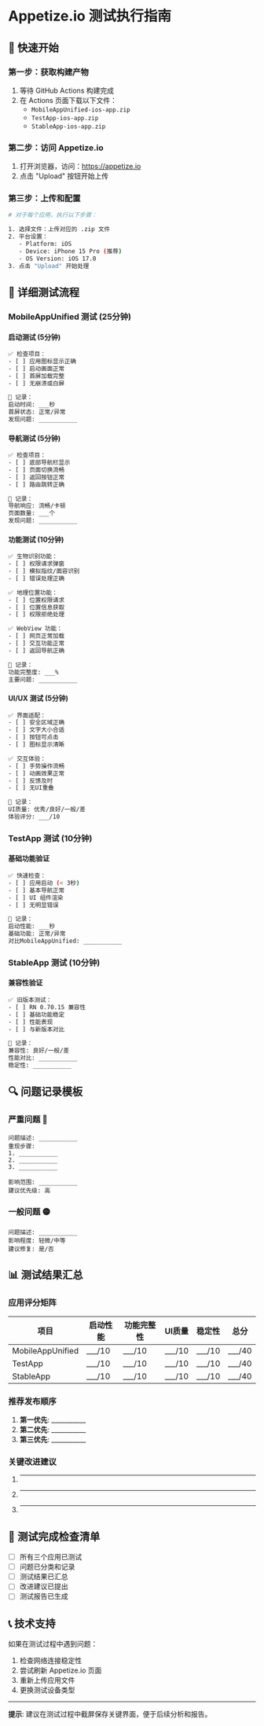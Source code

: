 # Appetize.io 测试执行指南

## 🚀 快速开始

### 第一步：获取构建产物
1. 等待 GitHub Actions 构建完成
2. 在 Actions 页面下载以下文件：
   - `MobileAppUnified-ios-app.zip`
   - `TestApp-ios-app.zip`
   - `StableApp-ios-app.zip`

### 第二步：访问 Appetize.io
1. 打开浏览器，访问：https://appetize.io
2. 点击 "Upload" 按钮开始上传

### 第三步：上传和配置
```bash
# 对于每个应用，执行以下步骤：

1. 选择文件：上传对应的 .zip 文件
2. 平台设置：
   - Platform: iOS
   - Device: iPhone 15 Pro (推荐)
   - OS Version: iOS 17.0
3. 点击 "Upload" 开始处理
```

## 📱 详细测试流程

### MobileAppUnified 测试 (25分钟)

#### 启动测试 (5分钟)
```bash
✅ 检查项目：
- [ ] 应用图标显示正确
- [ ] 启动画面正常
- [ ] 首屏加载完整
- [ ] 无崩溃或白屏

📝 记录：
启动时间: ___秒
首屏状态: 正常/异常
发现问题: ___________
```

#### 导航测试 (5分钟)
```bash
✅ 检查项目：
- [ ] 底部导航栏显示
- [ ] 页面切换流畅
- [ ] 返回按钮正常
- [ ] 路由跳转正确

📝 记录：
导航响应: 流畅/卡顿
页面数量: ___个
发现问题: ___________
```

#### 功能测试 (10分钟)
```bash
✅ 生物识别功能：
- [ ] 权限请求弹窗
- [ ] 模拟指纹/面容识别
- [ ] 错误处理正确

✅ 地理位置功能：
- [ ] 位置权限请求
- [ ] 位置信息获取
- [ ] 权限拒绝处理

✅ WebView 功能：
- [ ] 网页正常加载
- [ ] 交互功能正常
- [ ] 返回导航正确

📝 记录：
功能完整度: ___%
主要问题: ___________
```

#### UI/UX 测试 (5分钟)
```bash
✅ 界面适配：
- [ ] 安全区域正确
- [ ] 文字大小合适
- [ ] 按钮可点击
- [ ] 图标显示清晰

✅ 交互体验：
- [ ] 手势操作流畅
- [ ] 动画效果正常
- [ ] 反馈及时
- [ ] 无UI重叠

📝 记录：
UI质量: 优秀/良好/一般/差
体验评分: ___/10
```

### TestApp 测试 (10分钟)

#### 基础功能验证
```bash
✅ 快速检查：
- [ ] 应用启动 (< 3秒)
- [ ] 基本导航正常
- [ ] UI 组件渲染
- [ ] 无明显错误

📝 记录：
启动性能: ___秒
基础功能: 正常/异常
对比MobileAppUnified: ___________
```

### StableApp 测试 (10分钟)

#### 兼容性验证
```bash
✅ 旧版本测试：
- [ ] RN 0.70.15 兼容性
- [ ] 基础功能稳定
- [ ] 性能表现
- [ ] 与新版本对比

📝 记录：
兼容性: 良好/一般/差
性能对比: ___________
稳定性: ___________
```

## 🔍 问题记录模板

### 严重问题 🔴
```
问题描述: ___________
重现步骤: 
1. ___________
2. ___________
3. ___________

影响范围: ___________
建议优先级: 高
```

### 一般问题 🟡
```
问题描述: ___________
影响程度: 轻微/中等
建议修复: 是/否
```

## 📊 测试结果汇总

### 应用评分矩阵
| 项目 | 启动性能 | 功能完整性 | UI质量 | 稳定性 | 总分 |
|------|----------|------------|--------|--------|------|
| MobileAppUnified | ___/10 | ___/10 | ___/10 | ___/10 | ___/40 |
| TestApp | ___/10 | ___/10 | ___/10 | ___/10 | ___/40 |
| StableApp | ___/10 | ___/10 | ___/10 | ___/10 | ___/40 |

### 推荐发布顺序
1. **第一优先**: ___________
2. **第二优先**: ___________
3. **第三优先**: ___________

### 关键改进建议
1. ___________
2. ___________
3. ___________

## 🎯 测试完成检查清单

- [ ] 所有三个应用已测试
- [ ] 问题已分类和记录
- [ ] 测试结果已汇总
- [ ] 改进建议已提出
- [ ] 测试报告已生成

## 📞 技术支持

如果在测试过程中遇到问题：
1. 检查网络连接稳定性
2. 尝试刷新 Appetize.io 页面
3. 重新上传应用文件
4. 更换测试设备类型

---

**提示**: 建议在测试过程中截屏保存关键界面，便于后续分析和报告。